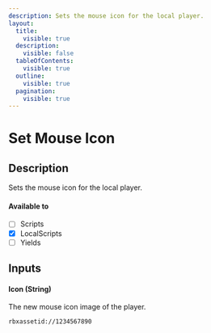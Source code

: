 ```yaml
---
description: Sets the mouse icon for the local player.
layout:
  title:
    visible: true
  description:
    visible: false
  tableOfContents:
    visible: true
  outline:
    visible: true
  pagination:
    visible: true
---
```


# Set Mouse Icon

## Description

Sets the mouse icon for the local player.

#### Available to

* [ ] Scripts
* [x] LocalScripts
* [ ] Yields

## Inputs

#### Icon (String)

The new mouse icon image of the player.

```
rbxassetid://1234567890
```
